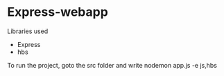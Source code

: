 # Express-webapp

Libraries used
- Express
- hbs

To run the project, goto the src folder and write
nodemon app.js -e js,hbs